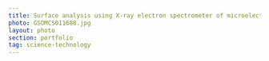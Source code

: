 ```yaml
---
title: Surface analysis using X-ray electron spectrometer of microelectronic devices
photo: GSOMCS011688.jpg 
layout: photo 
section: portfolio
tag: science-technology 
--- 
```

